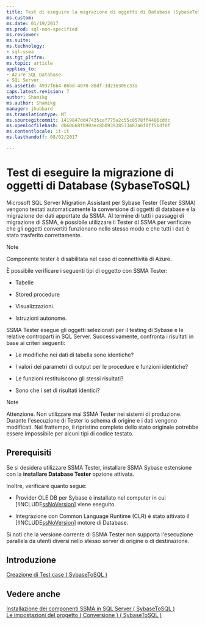 ```yaml
---
title: Test di eseguire la migrazione di oggetti di Database (SybaseToSQL) | Documenti Microsoft
ms.custom: 
ms.date: 01/19/2017
ms.prod: sql-non-specified
ms.reviewer: 
ms.suite: 
ms.technology:
- sql-ssma
ms.tgt_pltfrm: 
ms.topic: article
applies_to:
- Azure SQL Database
- SQL Server
ms.assetid: 4937f6b4-86bd-4070-88df-3d216306c33a
caps.latest.revision: 7
author: Shamikg
ms.author: Shamikg
manager: jhubbard
ms.translationtype: MT
ms.sourcegitcommit: 1419847dd47435cef775a2c55c0578ff4406cddc
ms.openlocfilehash: db60668fb90aec8b093938533487a6f0ff5bdf0f
ms.contentlocale: it-it
ms.lasthandoff: 08/02/2017

---
```

# <a name="testing-migrated-database-objects-sybasetosql"></a>Test di eseguire la migrazione di oggetti di Database (SybaseToSQL)
Microsoft SQL Server Migration Assistant per Sybase Tester (Tester SSMA) vengono testati automaticamente la conversione di oggetti di database e la migrazione dei dati apportate da SSMA. Al termine di tutti i passaggi di migrazione di SSMA, è possibile utilizzare il Tester di SSMA per verificare che gli oggetti convertiti funzionano nello stesso modo e che tutti i dati è stato trasferito correttamente.  
  
> [!NOTE]  
> Componente tester è disabilitata nel caso di connettività di Azure.  
  
È possibile verificare i seguenti tipi di oggetto con SSMA Tester:  
  
-   Tabelle  
  
-   Stored procedure  
  
-   Visualizzazioni.  
  
-   Istruzioni autonome.  
  
SSMA Tester esegue gli oggetti selezionati per il testing di Sybase e le relative controparti in SQL Server. Successivamente, confronta i risultati in base ai criteri seguenti:  
  
-   Le modifiche nei dati di tabella sono identiche?  
  
-   I valori dei parametri di output per le procedure e funzioni identiche?  
  
-   Le funzioni restituiscono gli stessi risultati?  
  
-   Sono che i set di risultati identici?  
  
> [!NOTE]  
> Attenzione. Non utilizzare mai SSMA Tester nei sistemi di produzione. Durante l'esecuzione di Tester lo schema di origine e i dati vengono modificati. Nel frattempo, il ripristino completo dello stato originale potrebbe essere impossibile per alcuni tipi di codice testato.  
  
## <a name="prerequisites"></a>Prerequisiti  
Se si desidera utilizzare SSMA Tester, installare SSMA Sybase estensione con la **installare Database Tester** opzione attivata.  
  
Inoltre, verificare quanto segue:  
  
-   Provider OLE DB per Sybase è installato nel computer in cui [!INCLUDE[ssNoVersion](../../includes/ssnoversion_md.md)] viene eseguito.  
  
-   Integrazione con Common Language Runtime (CLR) è stato attivato il [!INCLUDE[ssNoVersion](../../includes/ssnoversion_md.md)] motore di Database.  
  
Si noti che la versione corrente di SSMA Tester non supporta l'esecuzione parallela da utenti diversi nello stesso server di origine o di destinazione.  
  
## <a name="getting-started"></a>Introduzione  
[Creazione di Test case &#40; SybaseToSQL &#41;](../../ssma/sybase/creating-test-cases-sybasetosql.md)  
  
## <a name="see-also"></a>Vedere anche  
[Installazione dei componenti SSMA in SQL Server &#40; SybaseToSQL &#41;](../../ssma/sybase/installing-ssma-components-on-sql-server-sybasetosql.md)  
[Le impostazioni del progetto &#40; Conversione &#41; &#40; SybaseToSQL &#41;](../../ssma/sybase/project-settings-conversion-sybasetosql.md)  
  

